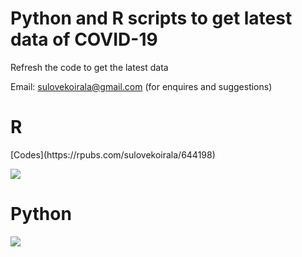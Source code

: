 # Python and R scripts to get latest data of COVID-19
Refresh the code to get the latest data

Email: sulovekoirala@gmail.com (for enquires and suggestions)


<H1> R </H1>
[Codes](https://rpubs.com/sulovekoirala/644198)


![](../master/Files/Images/Annotation%202020-07-29%20213912.jpg)

<H1> Python </H1>

![](../master/Files/Images/Annotation%202020-07-29%20214923.jpg)


